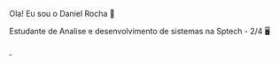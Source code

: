 Ola! Eu sou o Daniel Rocha 👋


Estudante de Analise e desenvolvimento de sistemas na Sptech - 2/4 🖥️




<a href="https://www.instagram.com/daniel_r0cha19/">
        <img src="https://img.shields.io/badge/Instagram-E4405F?style=for-the-badge&logo=instagram&logoColor=white" alt="">
</a>

 <div>
    <a href="">
        <img src="https://github-readme-stats.vercel.app/api?username=Danielr194&show_icons=true&theme=dark" alt="" data-canonical-src="https://github-readme-stats.vercel.app/api?username=Danielr194&show_icons=true&theme=dark">
        <img src="https://github-readme-stats.vercel.app/api/top-langs/?username=Danielr194&hide__progress=true_icons=true&theme=dark" alt="" data-canonical-src="https://github-readme-stats.vercel.app/api/top-langs/?username=Danielr194&hide__progress=true_icons=true&theme=dark">
    </a>

   <h2 style="border-bottom: 3px solid #0000;"></h2>
</div>

<img src="https://img.shields.io/badge/HTML5-E34F26?style=for-the-badge&logo=html5&logoColor=white" alt=""> <img src="https://img.shields.io/badge/CSS3-1572B6?style=for-the-badge&logo=css3&logoColor=white" alt=""> <img src="https://img.shields.io/badge/JavaScript-F7DF1E?style=for-the-badge&logo=javascript&logoColor=black" alt=""> <img src="https://img.shields.io/badge/Node.js-43853D?style=for-the-badge&logo=node.js&logoColor=white" alt=""> <img src="https://img.shields.io/badge/MySQL-00000F?style=for-the-badge&logo=mysql&logoColor=white" alt="">




